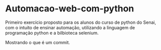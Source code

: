 # Automacao-web-com-python
Primeiro exercício proposto para os alunos do curso de python do Senai, com o intuito de ensinar automação, utilizando a linguagem de programação python e a bilbioteca selenium.

Mostrando o que é um commit.
